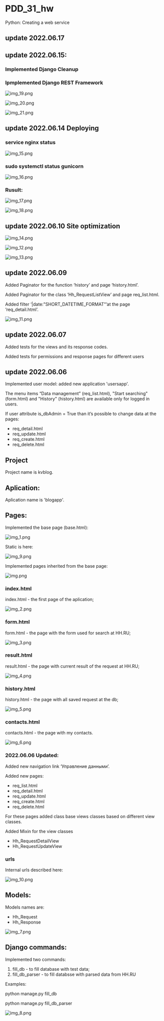 # PDD_31_hw
Python: Creating a web service

## update 2022.06.17

## update 2022.06.15: 
### Implemented Django Cleanup

### Ipmplemented Django REST Framework

![img_19.png](img_19.png)

![img_20.png](img_20.png)

![img_21.png](img_21.png)

## update 2022.06.14 Deploying
### service nginx status

![img_15.png](img_15.png)

### sudo systemctl status gunicorn
![img_16.png](img_16.png)

### Rusult:

![img_17.png](img_17.png)

![img_18.png](img_18.png)

## update 2022.06.10 Site optimization

![img_14.png](img_14.png)

![img_12.png](img_12.png)

![img_13.png](img_13.png)

## update 2022.06.09
Added Paginator for the function ‘history’ and page ‘history.html’.

Added Paginator for the class ‘Hh_RequestListView’ and page req_list.html.

Added filter ‘|date:"SHORT_DATETIME_FORMAT"’at the page ‘req_detail.html’.


![img_11.png](img_11.png)

## update 2022.06.07
Added tests for the  views and its response codes.

Added tests for permissions and response pages for different users

## update 2022.06.06
Implemented user model: added new application 'usersapp'.

The menu items “Data management” (req_list.html), "Start searching" (form.html) and "History" (history.html) are available only for logged in users.

If user attribute is_dbAdmin = True than it’s possible to change data at the pages:

* req_detail.html
* req_update.html
* req_create.html
* req_delete.html

## Project
Project name is kvblog.

## Aplication:
Aplication name is 'blogapp'.

## Pages:
Implemented the base page (base.html):

![img_1.png](img_1.png)

Static is here:

![img_9.png](img_9.png)

Implemented pages inherited from the base page:

![img.png](img.png)

### index.html
index.html - the first page of the aplication;

![img_2.png](img_2.png)

### form.html
form.html - the page with the form used for search at HH.RU;

![img_3.png](img_3.png)

### result.html
result.html - the page with current result of the request at HH.RU;

![img_4.png](img_4.png)

### history.html
history.html - the page with all saved request at the db;

![img_5.png](img_5.png)

### contacts.html
contacts.html - the page with my contacts.

![img_6.png](img_6.png)

### 2022.06.06 Updated:
Added new navigation link ‘Управление данными’.

Added new pages:

* req_list.html
* req_detail.html
* req_update.html
* req_create.html
* req_delete.html

For these pages added class base views classes based on different view classes.

Added Mixin for the view classes

* Hh_RequestDetailView
* Hh_RequestUpdateView



### urls
Internal urls described here:

![img_10.png](img_10.png)

## Models:
Models names are:
* Hh_Request
* Hh_Response

![img_7.png](img_7.png)

## Django commands:
Implemented two commands:
1. fill_db - to fill database with test data;
2. fill_db_parser - to fill databsse with parsed data from HH.RU

Examples:

python manage.py fill_db

python manage.py fill_db_parser

![img_8.png](img_8.png)